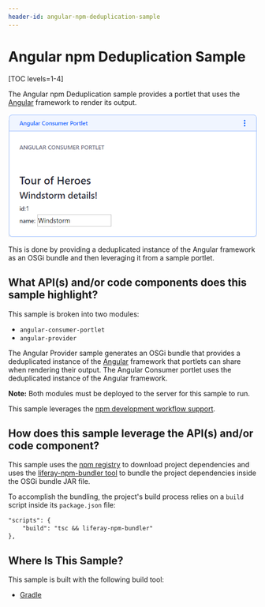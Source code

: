 ```yaml
---
header-id: angular-npm-deduplication-sample
---
```


# Angular npm Deduplication Sample

[TOC levels=1-4]

The Angular npm Deduplication sample provides a portlet that uses the
[Angular](https://angular.io/) framework to render its output.

![Figure 1: Type custom text in the field and watch it instantaneously displayed in the portlet..](../../../../images/angular-npm-deduplication-sample.png)

This is done by providing a deduplicated instance of the Angular framework as an
OSGi bundle and then leveraging it from a sample portlet.

## What API(s) and/or code components does this sample highlight?

This sample is broken into two modules:

- `angular-consumer-portlet`
- `angular-provider`

The Angular Provider sample generates an OSGi bundle that provides a
deduplicated instance of the [Angular](https://angular.io/) framework that
portlets can share when rendering their output. The Angular Consumer portlet
uses the deduplicated instance of the Angular framework.

**Note:** Both modules must be deployed to the server for this sample to run.

This sample leverages the
[npm development workflow support](/docs/7-1/tutorials/-/knowledge_base/t/using-npm-in-your-portlets).

## How does this sample leverage the API(s) and/or code component?

This sample uses the [npm registry](https://www.npmjs.com/) to download project
dependencies and uses the
[liferay-npm-bundler tool](https://github.com/liferay/liferay-npm-build-tools/tree/master/packages/liferay-npm-bundler)
to bundle the project dependencies inside the OSGi bundle JAR file.

To accomplish the bundling, the project's build process relies on a `build`
script inside its `package.json` file:

    "scripts": {
        "build": "tsc && liferay-npm-bundler"
    },

## Where Is This Sample?

This sample is built with the following build tool:

 <!--
There are three different versions of this sample, each built with a different
build tool:
 TODO: Replace above when tool is available for other build tools. -Cody
-->

- [Gradle](https://github.com/liferay/liferay-blade-samples/tree/7.1/gradle/apps/npm-deduplication-portlets/angular)
